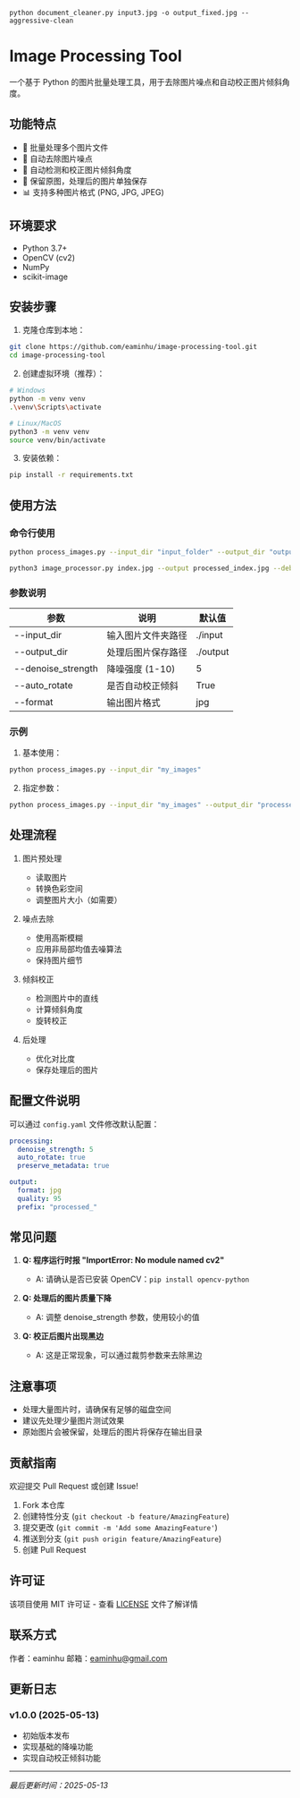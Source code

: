 ```python document_cleaner.py input3.jpg -o output_fixed.jpg --aggressive-clean```
# Image Processing Tool

一个基于 Python 的图片批量处理工具，用于去除图片噪点和自动校正图片倾斜角度。

## 功能特点

- 🔨 批量处理多个图片文件
- 🎯 自动去除图片噪点
- 📐 自动检测和校正图片倾斜角度
- 💾 保留原图，处理后的图片单独保存
- 📊 支持多种图片格式 (PNG, JPG, JPEG)

## 环境要求

- Python 3.7+
- OpenCV (cv2)
- NumPy
- scikit-image

## 安装步骤

1. 克隆仓库到本地：
```bash
git clone https://github.com/eaminhu/image-processing-tool.git
cd image-processing-tool
```

2. 创建虚拟环境（推荐）：
```bash
# Windows
python -m venv venv
.\venv\Scripts\activate

# Linux/MacOS
python3 -m venv venv
source venv/bin/activate
```

3. 安装依赖：
```bash
pip install -r requirements.txt
```

## 使用方法

### 命令行使用

```bash
python process_images.py --input_dir "input_folder" --output_dir "output_folder" [options]

python3 image_processor.py index.jpg --output processed_index.jpg --debug
```

### 参数说明

| 参数 | 说明 | 默认值 |
|------|------|--------|
| --input_dir | 输入图片文件夹路径 | ./input |
| --output_dir | 处理后图片保存路径 | ./output |
| --denoise_strength | 降噪强度 (1-10) | 5 |
| --auto_rotate | 是否自动校正倾斜 | True |
| --format | 输出图片格式 | jpg |

### 示例

1. 基本使用：
```bash
python process_images.py --input_dir "my_images"
```

2. 指定参数：
```bash
python process_images.py --input_dir "my_images" --output_dir "processed" --denoise_strength 7
```

## 处理流程

1. 图片预处理
   - 读取图片
   - 转换色彩空间
   - 调整图片大小（如需要）

2. 噪点去除
   - 使用高斯模糊
   - 应用非局部均值去噪算法
   - 保持图片细节

3. 倾斜校正
   - 检测图片中的直线
   - 计算倾斜角度
   - 旋转校正

4. 后处理
   - 优化对比度
   - 保存处理后的图片

## 配置文件说明

可以通过 `config.yaml` 文件修改默认配置：

```yaml
processing:
  denoise_strength: 5
  auto_rotate: true
  preserve_metadata: true

output:
  format: jpg
  quality: 95
  prefix: "processed_"
```

## 常见问题

1. **Q: 程序运行时报 "ImportError: No module named cv2"**
   - A: 请确认是否已安装 OpenCV：`pip install opencv-python`

2. **Q: 处理后的图片质量下降**
   - A: 调整 denoise_strength 参数，使用较小的值

3. **Q: 校正后图片出现黑边**
   - A: 这是正常现象，可以通过裁剪参数来去除黑边

## 注意事项

- 处理大量图片时，请确保有足够的磁盘空间
- 建议先处理少量图片测试效果
- 原始图片会被保留，处理后的图片将保存在输出目录

## 贡献指南

欢迎提交 Pull Request 或创建 Issue!

1. Fork 本仓库
2. 创建特性分支 (`git checkout -b feature/AmazingFeature`)
3. 提交更改 (`git commit -m 'Add some AmazingFeature'`)
4. 推送到分支 (`git push origin feature/AmazingFeature`)
5. 创建 Pull Request

## 许可证

该项目使用 MIT 许可证 - 查看 [LICENSE](LICENSE) 文件了解详情

## 联系方式

作者：eaminhu
邮箱：eaminhu@gmail.com

## 更新日志

### v1.0.0 (2025-05-13)
- 初始版本发布
- 实现基础的降噪功能
- 实现自动校正倾斜功能

---
*最后更新时间：2025-05-13*